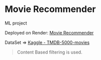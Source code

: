# Movie Recommender
ML project

Deployed on Render: [Movie Recommender](https://movie-recommendation-spgg.onrender.com)

DataSet => [Kaggle - TMDB-5000-movies](https://www.kaggle.com/datasets/tmdb/tmdb-movie-metadata?select=tmdb_5000_movies.csv)

> Content Based filtering is used.
